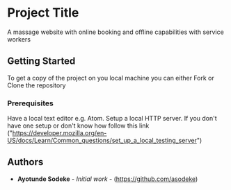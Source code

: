 # Project Title 

A massage website with online booking and offline capabilities with service workers

## Getting Started 

To get a copy of the project on you local machine you can either Fork or Clone the repository

### Prerequisites 

Have a local text editor e.g. Atom.
Setup a local HTTP server. If you don't have one setup or don't know how follow this link ("https://developer.mozilla.org/en-US/docs/Learn/Common_questions/set_up_a_local_testing_server")

## Authors

* **Ayotunde Sodeke** - *Initial work* - (https://github.com/asodeke)


